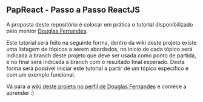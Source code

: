 ## PapReact - Passo a Passo ReactJS

A proposta deste repositório é colocar em prática o tutorial disponibilizado pelo mentor [Douglas Fernandes](https://github.com/douglasfernandesjr).

Este tutorial será feito na seguinte forma, dentro da wiki deste projeto existe uma listagem de tópicos a serem abordados, no inicio de cada tópico será indicada a branch deste projeto que deve ser usada como ponto de partida, e no final será indicada a branch com o resultado final esperado. Desta forma será possível iniciar este tutorial a partir de um tópico específico e com um exemplo funcional.

Vá para a [wiki deste projeto no perfil de Douglas Fernandes](https://github.com/douglasfernandesjr/papReact/wiki) e comece a aprender :)